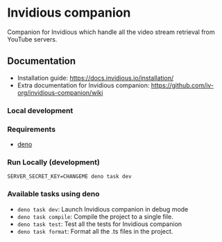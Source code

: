 # Invidious companion

Companion for Invidious which handle all the video stream retrieval from YouTube servers.

## Documentation
- Installation guide: https://docs.invidious.io/installation/
- Extra documentation for Invidious companion: https://github.com/iv-org/invidious-companion/wiki

### Local development

### Requirements

- [deno](https://docs.deno.com/runtime/)  

### Run Locally (development)

```
SERVER_SECRET_KEY=CHANGEME deno task dev
```

### Available tasks using deno

- `deno task dev`: Launch Invidious companion in debug mode
- `deno task compile`: Compile the project to a single file.
- `deno task test`: Test all the tests for Invidious companion
- `deno task format`: Format all the .ts files in the project.
